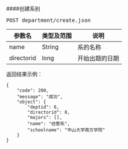 ####创建系别

<pre>
POST department/create.json
</pre>

参数名      |类型及范围    	|说明
---				|---				|---- 
name  	|String 			|系的名称
directorid   |long 			|开始出题的日期	



 

 
 
<pre>
返回结果示例：
<code>
{
    "code": 200,
    "message": "成功",
    "object": {
        "deptid": 6,
        "directorid": 8,
        "majors": [],
        "name": "经管系",
        "schoolname": "中山大学南方学院"
    }
}
</code>
</pre>